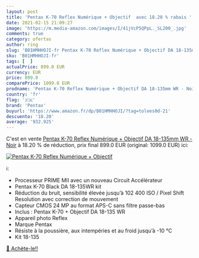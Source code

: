 ```yaml
---
layout: post
title: 'Pentax K-70 Reflex Numérique + Objectif  avec 18.20 % rabais '
date: 2021-02-15 21:09:27
image: 'https://m.media-amazon.com/images/I/41jVcP5QPpL._SL200_.jpg'
comments: true
category: ofertas
author: ring
slug: 'B01HMHHOJI-fr Pentax K-70 Reflex Numérique + Objectif DA 18-135mm WR - Noir'
sku: 'B01HMHHOJI-fr'
tags: [  ]
actualPrice: 899.0 EUR
currency: EUR
price: 899.0
comparePrice: 1099.0 EUR
prodname: 'Pentax K-70 Reflex Numérique + Objectif DA 18-135mm WR - Noir'
country: 'fr'
flag: '🇫🇷'
brand: 'Pentax'
buyurl: 'https://www.amazon.fr/dp/B01HMHHOJI/?tag=tolees0d-21'
descuento: '18.20'
average: '932.925'
---
```


C'est en vente [Pentax K-70 Reflex Numérique + Objectif DA 18-135mm WR - Noir](https://www.amazon.fr/dp/B01HMHHOJI/?tag=tolees0d-21)  à  18.20 % de réduction, prix final  899.0 EUR (original: 1099.0 EUR) ici:

[![Pentax K-70 Reflex Numérique + Objectif ](https://m.media-amazon.com/images/I/41jVcP5QPpL._SL200_.jpg)](https://www.amazon.fr/dp/B01HMHHOJI/?tag=tolees0d-21)

ℹ️:

- Processeur PRIME MII avec un nouveau Circuit Accélérateur
- Pentax K-70 Black DA 18-135WR kit
- Réduction du bruit, sensibilité élevée jusqu’à 102 400 ISO / Pixel Shift Resolution avec correction de mouvement
- Capteur CMOS 24 MP au format APS-C sans filtre passe-bas
- Inclus : Pentax K-70 + Objectif DA 18-135 WR
- Appareil photo Reflex
- Marque Pentax
- Résiste à la poussière, aux intempéries et au froid jusqu’à -10 °C
- Kit 18-135

[🛒 Achète-le!!](https://www.amazon.fr/dp/B01HMHHOJI/?tag=tolees0d-21)
